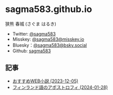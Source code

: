 # sagma583.github.io
狭熊 春城 (さぐま はるき)
* Twitter: [@sagma583](https://twitter.com/sagma583)
* Misskey: [@sagma583@misskey.io](https://misskey.io/@sagma583)
* Bluesky：[@sagma583@bsky.social](https://bsky.app/profile/sagma583.bsky.social)
* Github: [sagma583](https://github.com/sagma583)

## 記事
* [おすすめWEB小説 (2023-12-05)](novels.md)
* [フィンランド語のアポストロフィ (2024-01-28)](finnish_apostrophe.md)
